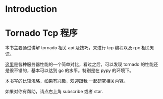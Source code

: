 # Introduction

# Tornado Tcp 程序

本书主要通过讲解 tornado 相关 api 及技巧，来进行 tcp 编程以及 rpc 相关知识。

[这里](https://github.com/methane/echoserver)是各种服务器性能的一个简单对比，看过之后，可以发现 tornado 的性能还是很不错的，基本可以达到 go 的水平。特别是在 pypy 的环境下。

本书写的比较浅略，如果有兴趣，欢迎跟[我](https://about.me/xiaohenhuang) 一起研究相关内容。

如果对你有帮助，请点右上角 subscribe 或者 star.
